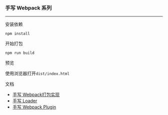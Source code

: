 ### 手写 Webpack 系列

----

安装依赖

`npm install`

开始打包

`npm run build`

预览

使用浏览器打开`dist/index.html`

文档

+ [手写 Webpack打包实现](https://github.com/FredaFei/tiny-webpack/blob/webpack/doc.md)
+ [手写 Loader](https://github.com/FredaFei/tiny-webpack/blob/loader/doc.md)
+ [手写 Webpack Plugin](https://github.com/FredaFei/tiny-webpack/blob/plugin/doc.md)
